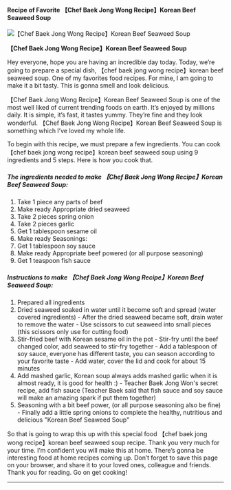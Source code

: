             

#### Recipe of Favorite 【Chef Baek Jong Wong Recipe】Korean Beef Seaweed Soup

![【Chef Baek Jong Wong Recipe】Korean Beef Seaweed Soup](https://img-global.cpcdn.com/recipes/a3c6f1d27a955352/751x532cq70/chef-baek-jong-wong-recipekorean-beef-seaweed-soup-recipe-main-photo.jpg)

**【Chef Baek Jong Wong Recipe】Korean Beef Seaweed Soup**

Hey everyone, hope you are having an incredible day today. Today, we’re going to prepare a special dish, 【chef baek jong wong recipe】korean beef seaweed soup. One of my favorites food recipes. For mine, I am going to make it a bit tasty. This is gonna smell and look delicious.

【Chef Baek Jong Wong Recipe】Korean Beef Seaweed Soup is one of the most well liked of current trending foods on earth. It’s enjoyed by millions daily. It is simple, it’s fast, it tastes yummy. They’re fine and they look wonderful. 【Chef Baek Jong Wong Recipe】Korean Beef Seaweed Soup is something which I’ve loved my whole life.

To begin with this recipe, we must prepare a few ingredients. You can cook 【chef baek jong wong recipe】korean beef seaweed soup using 9 ingredients and 5 steps. Here is how you cook that.

##### The ingredients needed to make 【Chef Baek Jong Wong Recipe】Korean Beef Seaweed Soup:

1.  Take 1 piece any parts of beef
2.  Make ready Appropriate dried seaweed
3.  Take 2 pieces spring onion
4.  Take 2 pieces garlic
5.  Get 1 tablespoon sesame oil
6.  Make ready Seasonings:
7.  Get 1 tablespoon soy sauce
8.  Make ready Appropriate beef powered (or all purpose seasoning)
9.  Get 1 teaspoon fish sauce

##### Instructions to make 【Chef Baek Jong Wong Recipe】Korean Beef Seaweed Soup:

1.  Prepared all ingredients
2.  Dried seaweed soaked in water until it become soft and spread (water covered ingredients) - After the dried seaweed became soft, drain water to remove the water - Use scissors to cut seaweed into small pieces (this scissors only use for cutting food)
3.  Stir-fried beef with Korean sesame oil in the pot - Stir-fry until the beef changed color, add seaweed to stir-fry together - Add a tablespoon of soy sauce, everyone has different taste, you can season according to your favorite taste - Add water, cover the lid and cook for about 15 minutes
4.  Add mashed garlic, Korean soup always adds mashed garlic when it is almost ready, it is good for health :) - Teacher Baek Jong Won's secret recipe, add fish sauce (Teacher Baek said that fish sauce and soy sauce will make an amazing spark if put them together)
5.  Seasoning with a bit beef power, (or all purpose seasoning also be fine) - Finally add a little spring onions to complete the healthy, nutritious and delicious "Korean Beef Seaweed Soup"

So that is going to wrap this up with this special food 【chef baek jong wong recipe】korean beef seaweed soup recipe. Thank you very much for your time. I’m confident you will make this at home. There’s gonna be interesting food at home recipes coming up. Don’t forget to save this page on your browser, and share it to your loved ones, colleague and friends. Thank you for reading. Go on get cooking!

* * *